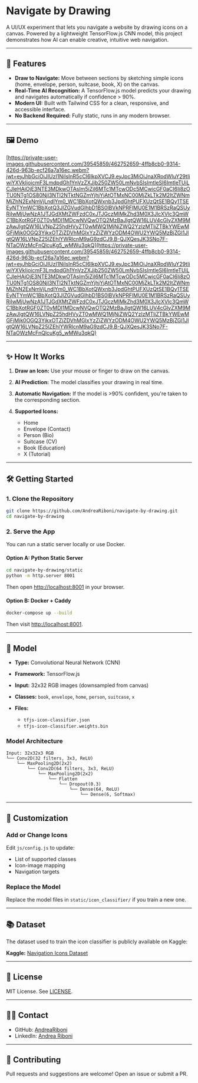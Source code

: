 # Navigate by Drawing

A UI/UX experiment that lets you navigate a website by drawing icons on a canvas. Powered by a lightweight TensorFlow\.js CNN model, this project demonstrates how AI can enable creative, intuitive web navigation.

---

## 🚀 Features

* **Draw to Navigate:** Move between sections by sketching simple icons (home, envelope, person, suitcase, book, X) on the canvas.
* **Real-Time AI Recognition:** A TensorFlow\.js model predicts your drawing and navigates automatically if confidence > 90%.
* **Modern UI:** Built with Tailwind CSS for a clean, responsive, and accessible interface.
* **No Backend Required:** Fully static, runs in any modern browser.

---

## 🖼️ Demo

[https://private-user-images.githubusercontent.com/39545859/462752659-4ffb8cb0-9314-426d-963b-ecf26a7a16ec.webm?jwt=eyJhbGciOiJIUzI1NiIsInR5cCI6IkpXVCJ9.eyJpc3MiOiJnaXRodWIuY29tIiwiYXVkIjoicmF3LmdpdGh1YnVzZXJjb250ZW50LmNvbSIsImtleSI6ImtleTUiLCJleHAiOjE3NTE3MDkwOTAsIm5iZiI6MTc1MTcwODc5MCwicGF0aCI6Ii8zOTU0NTg1OS80NjI3NTI2NTktNGZmYjhjYjAtOTMxNC00MjZkLTk2M2ItZWNmMjZhN2ExNmVjLndlYm0_WC1BbXotQWxnb3JpdGhtPUFXUzQtSE1BQy1TSEEyNTYmWC1BbXotQ3JlZGVudGlhbD1BS0lBVkNPRFlMU0E1M1BRSzRaQSUyRjIwMjUwNzA1JTJGdXMtZWFzdC0xJTJGczMlMkZhd3M0X3JlcXVlc3QmWC1BbXotRGF0ZT0yMDI1MDcwNVQwOTQ2MzBaJlgtQW16LUV4cGlyZXM9MzAwJlgtQW16LVNpZ25hdHVyZT0wMWQ1MjNiZWQ2YzIzMTljZTBkYWEwMGFjMjk0OGQ3YjkxOTZjZDVhMGIxYzZiZWYzODM4OWU2YWQ5MzBjZGI1JlgtQW16LVNpZ25lZEhlYWRlcnM9aG9zdCJ9.B-QJXQesJK3SNo7F-NTaOWzMcFnQlcuKg5_wMWu3qkQ](https://private-user-images.githubusercontent.com/39545859/462752659-4ffb8cb0-9314-426d-963b-ecf26a7a16ec.webm?jwt=eyJhbGciOiJIUzI1NiIsInR5cCI6IkpXVCJ9.eyJpc3MiOiJnaXRodWIuY29tIiwiYXVkIjoicmF3LmdpdGh1YnVzZXJjb250ZW50LmNvbSIsImtleSI6ImtleTUiLCJleHAiOjE3NTE3MDkwOTAsIm5iZiI6MTc1MTcwODc5MCwicGF0aCI6Ii8zOTU0NTg1OS80NjI3NTI2NTktNGZmYjhjYjAtOTMxNC00MjZkLTk2M2ItZWNmMjZhN2ExNmVjLndlYm0_WC1BbXotQWxnb3JpdGhtPUFXUzQtSE1BQy1TSEEyNTYmWC1BbXotQ3JlZGVudGlhbD1BS0lBVkNPRFlMU0E1M1BRSzRaQSUyRjIwMjUwNzA1JTJGdXMtZWFzdC0xJTJGczMlMkZhd3M0X3JlcXVlc3QmWC1BbXotRGF0ZT0yMDI1MDcwNVQwOTQ2MzBaJlgtQW16LUV4cGlyZXM9MzAwJlgtQW16LVNpZ25hdHVyZT0wMWQ1MjNiZWQ2YzIzMTljZTBkYWEwMGFjMjk0OGQ3YjkxOTZjZDVhMGIxYzZiZWYzODM4OWU2YWQ5MzBjZGI1JlgtQW16LVNpZ25lZEhlYWRlcnM9aG9zdCJ9.B-QJXQesJK3SNo7F-NTaOWzMcFnQlcuKg5_wMWu3qkQ)

---

## ✨ How It Works

1. **Draw an Icon:** Use your mouse or finger to draw on the canvas.
2. **AI Prediction:** The model classifies your drawing in real time.
3. **Automatic Navigation:** If the model is >90% confident, you're taken to the corresponding section.
4. **Supported Icons:**

   * Home
   * Envelope (Contact)
   * Person (Bio)
   * Suitcase (CV)
   * Book (Education)
   * X (Tutorial)

---

## 🛠️ Getting Started

### 1. Clone the Repository

```bash
git clone https://github.com/AndreaRiboni/navigate-by-drawing.git
cd navigate-by-drawing
```

### 2. Serve the App

You can run a static server locally or use Docker.

#### Option A: Python Static Server

```bash
cd navigate-by-drawing/static
python -m http.server 8001
```

Then open [http://localhost:8001](http://localhost:8001) in your browser.

#### Option B: Docker + Caddy

```bash
docker-compose up --build
```

Then visit [http://localhost:8001](http://localhost:8001).

---

## 🧠 Model

* **Type:** Convolutional Neural Network (CNN)
* **Framework:** TensorFlow\.js
* **Input:** 32x32 RGB images (downsampled from canvas)
* **Classes:** `book`, `envelope`, `home`, `person`, `suitcase`, `x`
* **Files:**

  * `tfjs-icon-classifier.json`
  * `tfjs-icon-classifier.weights.bin`

### Model Architecture

```text
Input: 32x32x3 RGB
└── Conv2D(32 filters, 3x3, ReLU)
    └── MaxPooling2D(2x2)
        └── Conv2D(64 filters, 3x3, ReLU)
            └── MaxPooling2D(2x2)
                └── Flatten
                    └── Dropout(0.3)
                        └── Dense(64, ReLU)
                            └── Dense(6, Softmax)
```

---

## 📝 Customization

### Add or Change Icons

Edit `js/config.js` to update:

* List of supported classes
* Icon-image mapping
* Navigation targets

### Replace the Model

Replace the model files in `static/icon_classifier/` if you train a new one.

---

## 📚 Dataset

The dataset used to train the icon classifier is publicly available on Kaggle:

**Kaggle:** [Navigation Icons Dataset](https://www.kaggle.com/datasets/andreariboni/navigation-icons/)

---

## 📄 License

MIT License. See [LICENSE](LICENSE).

---

## 🙋‍♂️ Contact

* GitHub: [AndreaRiboni](https://github.com/AndreaRiboni)
* LinkedIn: [Andrea Riboni](https://www.linkedin.com/in/andreariboni/)

---

## 📣 Contributing

Pull requests and suggestions are welcome! Open an issue or submit a PR.
